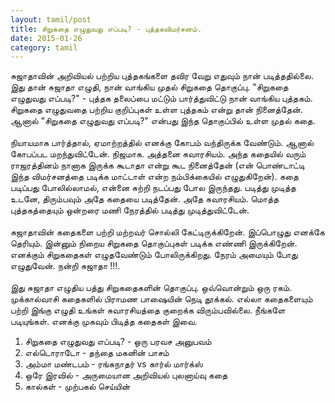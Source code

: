 ```yaml
---
layout: tamil/post
title: சிறுகதை எழுதுவது எப்படி? - புத்தகவிமர்சனம்.
date: 2015-01-26
category: tamil
---
```


சுஜாதாவின் அறிவியல் பற்றிய புத்தகங்களை தவிர வேறு எதுவும் நான் படித்ததில்லை. இது தான் சுஜாதா எழுதி, நான் வாங்கிய முதல் சிறுகதை தொகுப்பு. "சிறுகதை எழுதுவது எப்படி?" - புத்தக தலைப்பை மட்டும் பார்த்துவிட்டு நான் வாங்கிய புத்தகம். சிறுகதை எழுதுவதை பற்றிய குறிப்புகள் உள்ள புத்தகம் என்று தான் நினைத்தேன். ஆனால் "சிறுகதை எழுதுவது எப்படி?" என்பது இந்த தொகுப்பில் உள்ள முதல் கதை.<br/>
<br/>
நியாயமாக பார்த்தால், ஏமாற்றத்தில் எனக்கு கோபம் வந்திருக்க வேண்டும். ஆனால் கோபப்பட மறந்துவிட்டேன். நிஜமாக. அத்தனை சுவாரசியம். அந்த கதையில் வரும் ராஜரத்தினம் நானாக இருக்க கூடாதா என்று கூட நினைத்தேன் (என் பொண்டாட்டி இந்த விமர்சனத்தை படிக்க மாட்டாள் என்ற நம்பிக்கையில் எழுதுகிறேன்). கதை படிப்பது போலில்லாமல், என்னை சுற்றி நடப்பது போல இருந்தது. படித்து முடித்த உடனே, திரும்பவும் அதே கதையை படித்தேன். அதே சுவாரசியம். மொத்த புத்தகத்தையும் ஒன்றரை மணி நேரத்தில் படித்து முடித்துவிட்டேன்.<br/>
<br/>
சுஜாதாவின் கதைகளை பற்றி மற்றவர் சொல்லி கேட்டிருக்கிறேன். இப்பொழுது எனக்கே தெரியும். இன்னும் நிறைய சிறுகதை தொகுப்புகள் படிக்க எண்ணி இருக்கிறேன். எனக்கும் சிறுகதைகள் எழுதவேண்டும் போலிருக்கிறது. நேரம் அமையும் போது எழுதுவேன். நன்றி சுஜாதா !!!.<br/>
<br/>
இது சுஜாதா எழுதிய பத்து சிறுகதைகளின் தொகுப்பு. ஒவ்வொன்றும் ஒரு ரகம். முக்கால்வாசி கதைகளில் பிராமண பாஷையின் நெடி தூக்கல். எல்லா கதைகளையும் பற்றி இங்கு எழுதி உங்கள் சுவாரசியத்தை குறைக்க விரும்பவில்லை. நீங்களே படியுங்கள். எனக்கு முகவும் பிடித்த கதைகள் இவை.<br/>

1. சிறுகதை எழுதுவது எப்படி? - ஒரு பரவச அனுபவம்<br/>
2. எல்டொராடோ - தந்தை மகனின் பாசம்<br/>
3. அம்மா மண்டபம் - ரங்கநாதர் vs கார்ல் மார்க்ஸ்<br/>
4. ஒரே இரவில் - அருமையான அறிவியல் புலனாய்வு கதை<br/>
5. கால்கள் - முற்பகல் செய்யின்<br/>
